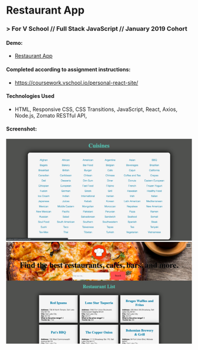 # Restaurant App
### > For V School // Full Stack JavaScript // January 2019 Cohort
#### Demo:
- <a href="https://myrestaurantapp.surge.sh/" target="_blank">Restaurant App</a>
#### Completed according to assignment instructions: 
- https://coursework.vschool.io/personal-react-site/
#### Technologies Used
* HTML, Responsive CSS, CSS Transitions, JavaScript, React, Axios, Node.js, Zomato RESTful API,
#### Screenshot:
<a href="https://myrestaurantapp.surge.sh/"></a>
<a href="https://myrestaurantapp.surge.sh/" target="_blank"><img src="./screenshots/cuisinesdetailpage.png"></a>
<a href="https://myrestaurantapp.surge.sh/" target="_blank"><img src="./screenshots/restaurantlistpage.png"></a>
